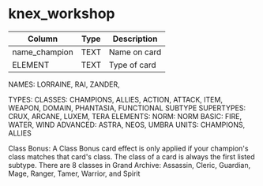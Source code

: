 # knex_workshop

| Column           | Type   | Description     |
|------------------|--------|-----------------|
| name_champion    | TEXT   | Name on card    |
| ELEMENT          | TEXT   | Type of card    |

NAMES: LORRAINE, RAI, ZANDER, 

TYPES: 
    CLASSES: CHAMPIONS, ALLIES, ACTION, ATTACK, ITEM, WEAPON, DOMAIN, PHANTASIA, FUNCTIONAL SUBTYPE
    SUPERTYPES: CRUX, ARCANE, LUXEM, TERA
ELEMENTS:
    NORM: NORM
    BASIC: FIRE, WATER, WIND
    ADVANCED: ASTRA, NEOS, UMBRA
UNITS: CHAMPIONS, ALLIES

Class Bonus: A Class Bonus card effect is only applied if your champion's class matches that card's class. The class of a card is always the first listed subtype. There are 8 classes in Grand Archive: Assassin, Cleric, Guardian, Mage, Ranger, Tamer, Warrior, and Spirit